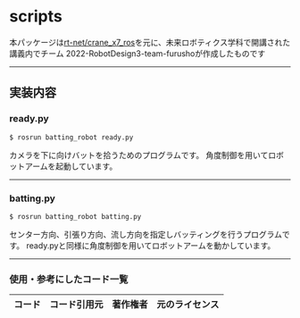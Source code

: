 # scripts

本パッケージは<a href= "https://github.com/rt-net/crane_x7_ros.html" >rt-net/crane_x7_ros</a    >を元に、未来ロボティクス学科で開講された講義内でチーム
2022-RobotDesign3-team-furushoが作成したものです

---

## 実装内容

### ready.py

```
$ rosrun batting_robot ready.py
```

カメラを下に向けバットを拾うためのプログラムです。
角度制御を用いてロボットアームを起動しています。

---

### batting.py

```
$ rosrun batting_robot batting.py
```

センター方向、引張り方向、流し方向を指定しバッティングを行うプログラムです。
ready.pyと同様に角度制御を用いてロボットアームを動かしています。

---

### 使用・参考にしたコード一覧
|コード|コード引用元|著作権者|元のライセンス|
|:--:|:---:|:---:|:---:|

